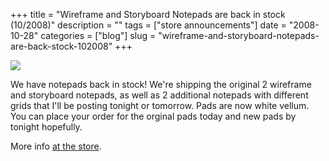 +++
title = "Wireframe and Storyboard Notepads are back in stock (10/2008)"
description = ""
tags = ["store announcements"]
date = "2008-10-28"
categories = ["blog"]
slug = "wireframe-and-storyboard-notepads-are-back-stock-102008"
+++



  <div class="notebook-screenshot"><img src="http://media.konigi.com/notebook/notepads-on-shelf.jpg" class="notebook-image" /></div><p>We have notepads back in stock! We're shipping the original 2 wireframe and storyboard notepads, as well as 2 additional notepads with different grids that I'll be posting tonight or tomorrow. Pads are now white vellum. You can place your order for the orginal pads today and new pads by tonight hopefully.</p>
<p>More info <a href="http://shop.konigi.com/?q=store">at the store</a>.</p>
    
  
